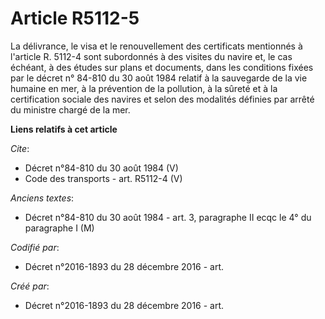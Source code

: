 # Article R5112-5

La délivrance, le visa et le renouvellement des certificats mentionnés à l'article R. 5112-4 sont subordonnés à des visites
du navire et, le cas échéant, à des études sur plans et documents, dans les conditions fixées par le décret n° 84-810 du 30
août 1984 relatif à la sauvegarde de la vie humaine en mer, à la prévention de la pollution, à la sûreté et à la
certification sociale des navires et selon des modalités définies par arrêté du ministre chargé de la mer.

**Liens relatifs à cet article**

_Cite_:

  - Décret n°84-810 du 30 août 1984 (V)
  - Code des transports - art. R5112-4 (V)

_Anciens textes_:

  - Décret n°84-810 du 30 août 1984 - art. 3, paragraphe II ecqc le 4° du paragraphe I  (M)

_Codifié par_:

  - Décret n°2016-1893 du 28 décembre 2016 - art.

_Créé par_:

  - Décret n°2016-1893 du 28 décembre 2016 - art.
